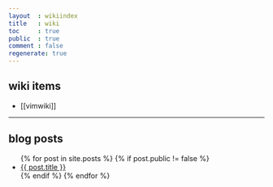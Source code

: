 ```yaml
---
layout  : wikiindex
title   : wiki
toc     : true
public  : true
comment : false
regenerate: true
---
```


## wiki items

* [[vimwiki]]

---

## blog posts
<div>
    <ul>
{% for post in site.posts %}
    {% if post.public != false %}
        <li>
            <a class="post-link" href="{{ post.url | prepend: site.baseurl }}">
                {{ post.title }}
            </a>
        </li>
    {% endif %}
{% endfor %}
    </ul>
</div>

